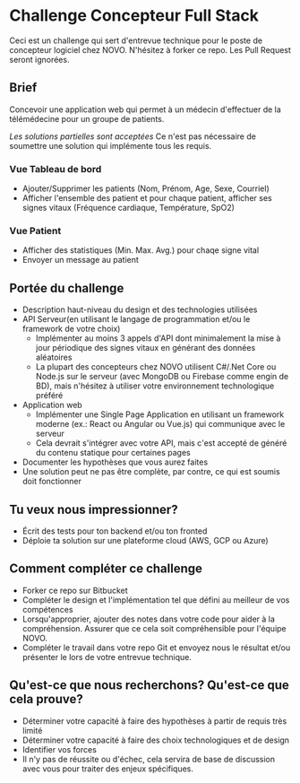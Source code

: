 # Challenge Concepteur Full Stack
Ceci est un challenge qui sert d'entrevue technique pour le poste de concepteur logiciel chez NOVO. N'hésitez à forker ce repo. Les Pull Request seront ignorées.

## Brief
Concevoir une application web qui permet à un médecin d'effectuer de la télémédecine pour un groupe de patients.

*Les solutions partielles sont acceptées* Ce n'est pas nécessaire de soumettre une solution qui implémente tous les requis.

### Vue Tableau de bord
* Ajouter/Supprimer les patients (Nom, Prénom, Age, Sexe, Courriel)
* Afficher l'ensemble des patient et pour chaque patient, afficher ses signes vitaux (Fréquence cardiaque, Température, SpO2)

### Vue Patient 
* Afficher des statistiques (Min. Max. Avg.) pour chaqe signe vital
* Envoyer un message au patient

## Portée du challenge
* Description haut-niveau du design et des technologies utilisées
* API Serveur(en utilisant le langage de programmation et/ou le framework de votre choix)
	* Implémenter au moins 3 appels d'API dont minimalement la mise à jour périodique des signes vitaux en générant des données aléatoires
	* La plupart des concepteurs chez NOVO utilisent C#/.Net Core ou Node.js sur le serveur (avec MongoDB ou Firebase comme engin de BD), mais n'hésitez à utiliser votre environnement technologique préféré
* Application web
	* Implémenter une Single Page Application en utilisant un framework moderne (ex.: React ou Angular ou Vue.js) qui communique avec le serveur
	* Cela devrait s'intégrer avec votre API, mais c'est accepté de généré du contenu statique pour certaines pages
* Documenter les hypothèses que vous aurez faites
* Une solution peut ne pas être complète, par contre, ce qui est soumis doit fonctionner

## Tu veux nous impressionner?
* Écrit des tests pour ton backend et/ou ton fronted
* Déploie ta solution sur une plateforme cloud (AWS, GCP ou Azure)

## Comment compléter ce challenge
* Forker ce repo sur Bitbucket
* Compléter le design et l'implémentation tel que défini au meilleur de vos compétences
* Lorsqu'approprier, ajouter des notes dans votre code pour aider à la compréhension. Assurer que ce cela soit compréhensible pour l'équipe NOVO.
* Compléter le travail dans votre repo Git et envoyez nous le résultat et/ou présenter le lors de votre entrevue technique.

## Qu'est-ce que nous recherchons? Qu'est-ce que cela prouve? 
* Déterminer votre capacité à faire des hypothèses à partir de requis très limité
* Déterminer votre capacité à faire des choix technologiques et de design
* Identifier vos forces
* Il n'y pas de réussite ou d'échec, cela servira de base de discussion avec vous pour traiter des enjeux spécifiques.